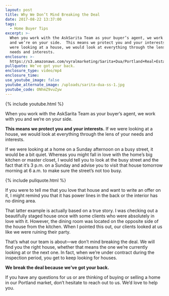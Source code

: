 ```yaml
---
layout: post
title: Why We Don’t Mind Breaking the Deal
date: 2017-08-22 13:37:00
tags:
  - Home Buyer Tips
excerpt: >-
  When you work with the AskSarita Team as your buyer’s agent, we work with you
  and we’re on your side.  This means we protect you and your interests. If we
  were looking at a house, we would look at everything through the lens of your
  needs and interests.
enclosure: >-
  https://s3.amazonaws.com/vyralmarketing/Sarita+Dua/Portland+Real+Estate+Agent-+Break+the+Deal.mp4
pullquote: We’ve got your back.
enclosure_type: video/mp4
enclosure_time:
use_youtube_image: false
youtube_alternate_image: /uploads/sarita-dua-ss-1.jpg
youtube_code: ONhmZ9vuZyw
---
```



{% include youtube.html %}

When you work with the AskSarita Team as your buyer’s agent, we work with you and we’re on your side.

**This means we protect you and your interests.** If we were looking at a house, we would look at everything through the lens of your needs and interests.

If we were looking at a home on a Sunday afternoon on a busy street, it would be a bit quiet. Whereas you might fall in love with the home’s big kitchen or master closet, I would tell you to look at the busy street and the fact that it’s 3 p.m. on a Sunday and advise you to visit that house tomorrow morning at 6 a.m. to make sure the street’s not too busy.

{% include pullquote.html %}

If you were to tell me that you love that house and want to write an offer on it, I might remind you that it has power lines in the back or the interior has no dining area.

That latter example is actually based on a true story. I was checking out a beautifully staged house once with some clients who were absolutely in love with it. However, the dining room was located on the opposite side of the house from the kitchen. When I pointed this out, our clients looked at us like we were ruining their party.

That’s what our team is about—we don’t mind breaking the deal. We will find you the right house, whether that means the one we’re currently looking at or the next one. In fact, when we’re under contract during the inspection period, you get to keep looking for houses.

**We break the deal because we’ve got your back.**

If you have any questions for us or are thinking of buying or selling a home in our Portland market, don’t hesitate to reach out to us. We’d love to help you.